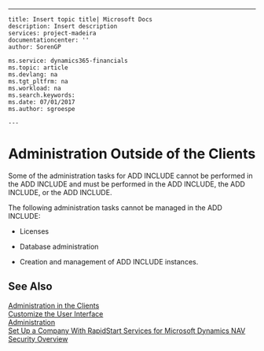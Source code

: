 ---
    title: Insert topic title| Microsoft Docs
    description: Insert description
    services: project-madeira
    documentationcenter: ''
    author: SorenGP

    ms.service: dynamics365-financials
    ms.topic: article
    ms.devlang: na
    ms.tgt_pltfrm: na
    ms.workload: na
    ms.search.keywords:
    ms.date: 07/01/2017
    ms.author: sgroespe

    ---
# Administration Outside of the Clients
Some of the administration tasks for ADD INCLUDE<!--[!INCLUDE[navnow](../ApplicationDesign/includes/navnow_md.md)]--> cannot be performed in the ADD INCLUDE<!--[!INCLUDE[nav_windows](../BusinessFunctionality/IntegratingWithMicrosoftOffice/includes/nav_windows_md.md)]--> and must be performed in the ADD INCLUDE<!--[!INCLUDE[nav_dev_long](../BusinessFunctionality/DataExchange/includes/nav_dev_long_md.md)]-->, the ADD INCLUDE<!--[!INCLUDE[nav_admin](../BusinessFunctionality/LoggingAndTrackingEmailInteractions/includes/nav_admin_md.md)]-->, or the ADD INCLUDE<!--[!INCLUDE[nav_shell](../SetupAndAdministration/includes/nav_shell_md.md)]-->.  
  
 The following administration tasks cannot be managed in the ADD INCLUDE<!--[!INCLUDE[nav_windows](../BusinessFunctionality/IntegratingWithMicrosoftOffice/includes/nav_windows_md.md)]-->:  
  
-   Licenses  
  
-   Database administration  
  
-   Creation and management of ADD INCLUDE<!--[!INCLUDE[nav_server](../BusinessFunctionality/IntegratingWithMicrosoftOffice/includes/nav_server_md.md)]--> instances.  
  
## See Also  
 [Administration in the Clients](../SetupAndAdministration/administration-in-the-clients.md)   
 [Customize the User Interface](../SetupAndAdministration/customize-the-user-interface.md)   
 [Administration](../Topic/Administration.md)   
 [Set Up a Company With RapidStart Services for Microsoft Dynamics NAV](../SetupAndAdministration/set-up-a-company-with-rapidstart-services-for-microsoft-dynamics-nav.md)   
 [Security Overview](../Topic/Security%20Overview.md)